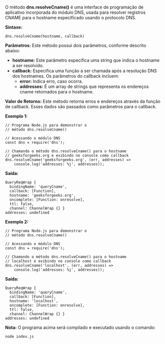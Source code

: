 O método **dns.resolveCname()** é uma interface de programação de aplicativo incorporada do módulo DNS, usada para resolver registros CNAME para o hostname especificado usando o protocolo DNS.

**Sintaxe:**

```
dns.resolveCname(hostname, callback)
```

**Parâmetros:** Este método possui dois parâmetros, conforme descrito abaixo:

- **hostname:** Este parâmetro especifica uma string que indica o hostname a ser resolvido.
- **callback:** Especifica uma função a ser chamada após a resolução DNS dos hostnames. Os parâmetros do callback incluem:
    - **error:** Indica erro, caso ocorra.
    - **addresses:** É um array de strings que representa os endereços cname retornados para o hostname.

**Valor de Retorno:** Este método retorna erros e endereços através da função de callback. Esses dados são passados como parâmetros para o callback.

**Exemplo 1:**

```
// Programa Node.js para demonstrar o 
// método dns.resolveCname()

// Acessando o módulo DNS
const dns = require('dns');

// Chamando o método dns.resolveCname() para o hostname 
// geeksforgeeks.org e exibindo no console como callback
dns.resolveCname('geeksforgeeks.org', (err, addresses) =>
    console.log('addresses: %j', addresses));
```

**Saída:**

```
QueryReqWrap {
  bindingName: 'queryCname',
  callback: [Function],
  hostname: 'geeksforgeeks.org',
  oncomplete: [Function: onresolve],
  ttl: false,
  channel: ChannelWrap {} }
addresses: undefined
```

**Exemplo 2:**

```
// Programa Node.js para demonstrar o 
// método dns.resolveCname()

// Acessando o módulo DNS
const dns = require('dns');

// Chamando o método dns.resolveCname() para o hostname 
// localhost e exibindo no console como callback
dns.resolveCname('localhost', (err, addresses) =>
    console.log('addresses: %j', addresses));
```

**Saída:**

```
QueryReqWrap {
  bindingName: 'queryCname',
  callback: [Function],
  hostname: 'localhost',
  oncomplete: [Function: onresolve],
  ttl: false,
  channel: ChannelWrap {} }
addresses: undefined
```

**Nota:** O programa acima será compilado e executado usando o comando:

```
node index.js
```



